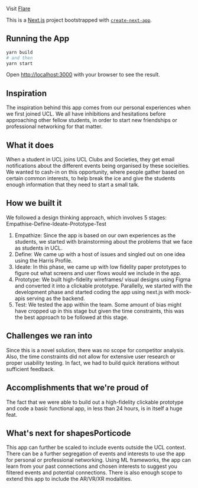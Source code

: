 Visit [Flare](https://flare-18.vercel.app)

This is a [Next.js](https://nextjs.org/) project bootstrapped with [`create-next-app`](https://github.com/vercel/next.js/tree/canary/packages/create-next-app).

## Running the App

```bash
yarn build
# and then
yarn start
```

Open [http://localhost:3000](http://localhost:3000) with your browser to see the result.

## Inspiration
The inspiration behind this app comes from our personal experiences when we first joined UCL. We all have inhibitions and hesitations before approaching other fellow students, in order to start new friendships or professional networking for that matter.

## What it does
When a student in UCL joins UCL Clubs and Societies, they get email notifications about the different events being organised by these socieities. We wanted to cash-in on this opportunity, where people gather based on certain common interests, to help break the ice and give the students enough information that they need to start a small talk.

## How we built it
We followed a design thinking approach, which involves 5 stages: Empathise-Define-Ideate-Prototype-Test
1. Empathize: Since the app is based on our own experiences as the students, we started with brainstorming about the problems that we face as students in UCL.
2. Define: We came up with a host of issues and singled out on one idea using the Harris Profile.
3. Ideate: In this phase, we came up with low fidelity paper prototypes to figure out what screens and user flows would we include in the app.
4. Prototype: We built high-fidelity wireframes/ visual designs using Figma and converted it into a clickable prototype. Parallelly, we started with the development phase and started coding the app using next.js with mock-apis serving as the backend.
5. Test: We tested the app within the team. Some amount of bias might have cropped up in this stage but given the time constraints, this was the best approach to be followed at this stage.

## Challenges we ran into
Since this is a novel solution, there was no scope for competitor analysis. Also, the time constraints did not allow for extensive user research or proper usability testing. In fact, we had to build quick iterations without sufficient feedback.

## Accomplishments that we're proud of
The fact that we were able to build out a high-fidelity clickable prototype and code a basic functional app, in less than 24 hours, is in itself a huge feat.

## What's next for shapesPorticode
This app can further be scaled to include events outside the UCL context. There can be a further segregation of events and interests to use the app for personal or professional networking. Using ML frameworks, the app can learn from your past connections and chosen interests to suggest you filtered events and potential connections. There is also enough scope to extend this app to include the AR/VR/XR modalities.
